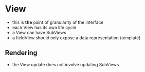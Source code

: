 # View

- this is **the** point of granularity of the interface
- each View has its own life cycle
- a View can have SubViews
- a fieldView should only expose a data representation (template)


## Rendering
- the View update does not involve updating SubViews 
